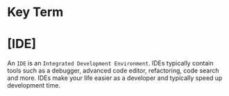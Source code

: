 # Key Term

# [IDE]
An `IDE` is an `Integrated Development Environment`. IDEs typically contain tools 
such as a debugger, advanced code editor, refactoring, code search and more. IDEs 
make your life easier as a developer and typically speed up development time.